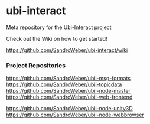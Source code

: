 # ubi-interact
Meta repository for the Ubi-Interact project

Check out the Wiki on how to get started!

https://github.com/SandroWeber/ubi-interact/wiki


### Project Repositories

https://github.com/SandroWeber/ubii-msg-formats
https://github.com/SandroWeber/ubii-topicdata
https://github.com/SandroWeber/ubii-node-master
https://github.com/SandroWeber/ubii-web-frontend

https://github.com/SandroWeber/ubii-node-unity3D
https://github.com/SandroWeber/ubii-node-webbrowser
